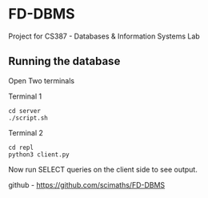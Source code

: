 # FD-DBMS
Project for CS387 - Databases &amp; Information Systems Lab

## Running the database

Open Two terminals

Terminal 1

```
cd server
./script.sh
```

Terminal 2

```
cd repl
python3 client.py
```

Now run SELECT queries on the client side to see output.


github - https://github.com/scimaths/FD-DBMS